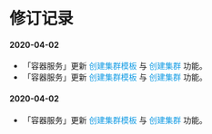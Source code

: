 # 修订记录

#### 2020-04-02
+ 「容器服务」更新 <font color=#119BE4>创建集群模板</font> 与 <font color=#119BE4>创建集群</font> 功能。
+ 「容器服务」更新 <font color=#119BE4>创建集群模板</font> 与 <font color=#119BE4>创建集群</font> 功能。

#### 2020-04-02
+ 「容器服务」更新 <font color=#119BE4>创建集群模板</font> 与 <font color=#119BE4>创建集群</font> 功能。

